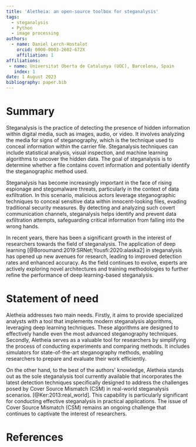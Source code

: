 ```yaml
---
title: 'Aletheia: an open-source toolbox for steganalysis'
tags:
  - steganalysis
  - Python
  - image processing
authors:
  - name: Daniel Lerch-Hostalot
    orcid: 0000-0003-2602-672X
    affiliation: 1
affiliations:
 - name: Universitat Oberta de Catalunya (UOC), Barcelona, Spain
   index: 1
date: 1 August 2023
bibliography: paper.bib
---
```


# Summary

Steganalysis is the practice of detecting the presence of hidden information 
within digital media, such as images, audio, or video. It involves analyzing 
the media for signs of steganography, which is the technique used to conceal 
information within the carrier file. Steganalysis techniques can include 
statistical analysis, visual inspection, and machine learning algorithms to 
uncover the hidden data. The goal of steganalysis is to determine whether a 
file contains covert information and potentially identify the steganographic 
method used.

Steganalysis has become increasingly important in the face of rising espionage 
and stegomalware threats, particularly in the context of data exfiltration. 
In this scenario, malicious actors leverage steganographic techniques to 
conceal sensitive data within innocent-looking files, evading traditional 
security measures. By detecting and analyzing such covert communication 
channels, steganalysis helps identify and prevent data exfiltration attempts, 
safeguarding critical information from falling into the wrong hands. 

In recent years, there has been a significant growth in the interest of 
researchers towards the field of steganalysis. The application of deep learning
[@Boroumand:2019:SRNet;Yousfi:2020:alaska2]
in steganalysis has opened up new avenues for research, 
leading to improved detection rates and enhanced accuracy. As the field 
continues to evolve, experts are actively exploring novel architectures and 
training methodologies to further refine the performance of deep learning-based 
steganalysis.


# Statement of need

Aletheia addresses two main needs. Firstly, it aims to provide 
specialized analysts with a tool that implements modern steganalysis algorithms, 
leveraging deep learning techniques. These algorithms are designed to 
effectively handle even the most advanced steganography techniques. Secondly, 
Aletheia serves as a valuable tool for researchers by simplifying the process 
of conducting experiments and comparing methods. It includes simulators for 
state-of-the-art steganography methods, enabling researchers to prepare and 
evaluate their work efficiently.


On the other hand, to the best of the authors' knowledge, Aletheia stands out 
as the sole steganalysis tool currently available that incorporates the 
latest detection techniques specifically designed to address the challenges 
posed by Cover Source Mismatch (CSM) in real-world steganalysis scenarios. 
[@Ker:2013:real_world]. This capability is particularly significant for 
conducting effective steganalysis in practical applications.
The issue of Cover Source Mismatch (CSM) remains an ongoing challenge that 
continues to captivate the interest of researchers.





# References
